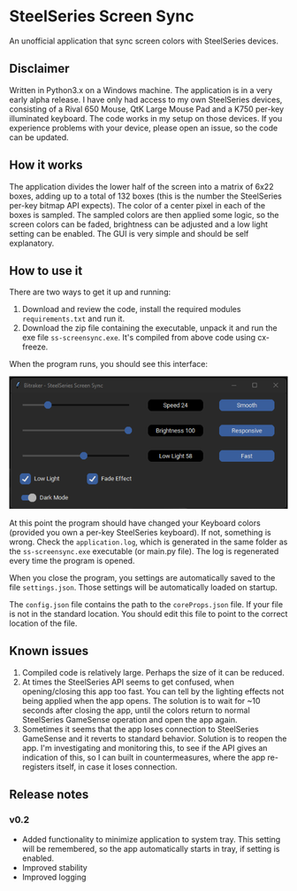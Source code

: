 # SteelSeries Screen Sync

An unofficial application that sync screen colors with SteelSeries devices.

## Disclaimer

Written in Python3.x on a Windows machine. The application is in a very early alpha release. I have only had access to my own SteelSeries devices, consisting of a Rival 650 Mouse, QtK Large Mouse Pad and a K750 per-key illuminated keyboard. The code works in my setup on those devices. If you experience problems with your device, please open an issue, so the code can be updated.

## How it works

The application divides the lower half of the screen into a matrix of 6x22 boxes, adding up to a total of 132 boxes (this is the number the SteelSeries per-key bitmap API expects). The color of a center pixel in each of the boxes is sampled. 
The sampled colors are then applied some logic, so the screen colors can be faded, brightness can be adjusted and a low light setting can be enabled. 
The GUI is very simple and should be self explanatory.

## How to use it

There are two ways to get it up and running:
1. Download and review the code, install the required modules `requirements.txt` and run it.
2. Download the zip file containing the executable, unpack it and run the exe file `ss-screensync.exe`. It's compiled from above code using cx-freeze.

When the program runs, you should see this interface:

![GUI Example](gui.png)

At this point the program should have changed your Keyboard colors (provided you own a per-key SteelSeries keyboard). If not, something is wrong.
Check the `application.log`, which is generated in the same folder as the `ss-screensync.exe` executable (or main.py file). The log is regenerated every time the program is opened.

When you close the program, you settings are automatically saved to the file `settings.json`. Those settings will be automatically loaded on startup.

The `config.json` file contains the path to the `coreProps.json` file. If your file is not in the standard location. You should edit this file to point to the correct location of the file.

## Known issues
1. Compiled code is relatively large. Perhaps the size of it can be reduced.
2. At times the SteelSeries API seems to get confused, when opening/closing this app too fast. You can tell by the lighting effects not being applied when the app opens. The solution is to wait for ~10 seconds after closing the app, until the colors return to normal SteelSeries GameSense operation and open the app again.
3. Sometimes it seems that the app loses connection to SteelSeries GameSense and it reverts to standard behavior. Solution is to reopen the app. I'm investigating and monitoring this, to see if the API gives an indication of this, so I can built in countermeasures, where the app re-registers itself, in case it loses connection.

## Release notes
### v0.2
- Added functionality to minimize application to system tray. This setting will be remembered, so the app automatically starts in tray, if setting is enabled.
- Improved stability
- Improved logging
